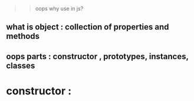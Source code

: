 >> oops
>> why use in js?
##  what is object : collection of properties and methods
## oops parts :  constructor , prototypes, instances, classes 
# constructor : 

